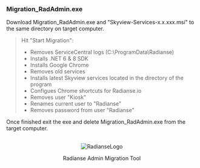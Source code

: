 ### Migration_RadAdmin.exe  

Download Migration_RadAdmin.exe and "Skyview-Services-x.x.xxx.msi" to the same directory on target computer.  
  
> Hit "Start Migration":
>
> - Removes ServiceCentral logs (C:\ProgramData\Radianse)
> - Installs .NET 6 & 8 SDK  
> - Installs Google Chrome  
> - Removes old services  
> - Installs latest Skyview services located in the directory of the program  
> - Configues Chrome shortcuts for Radianse.io 
> - Removes user "Kiosk"  
> - Renames current user to "Radianse"  
> - Removes password from user "Radianse"  

Once finished exit the exe and delete Migration_RadAdmin.exe from the target computer.  
<br>

<p align="center"; margin-top: 80px;>
  <img src="/Migration_RadAdmin/favicon.ico" alt="RadianseLogo">
</p>

<p align="center">Radianse Admin Migration Tool</p>
